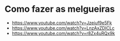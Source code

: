 # Como fazer as melgueiras
+ https://www.youtube.com/watch?v=Jzeiuf9e5Fk
+ https://www.youtube.com/watch?v=LnzAxZDICLc
+ https://www.youtube.com/watch?v=r8Zx4uRQx9k
